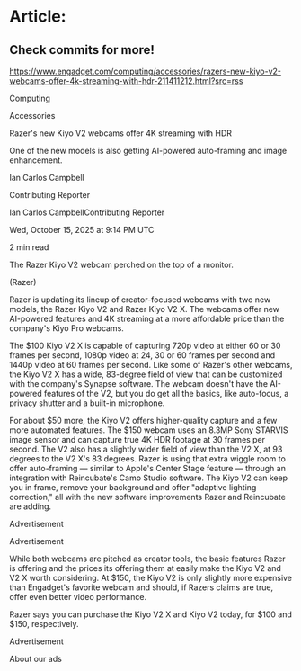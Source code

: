 # Article:

## Check commits for more!
https://www.engadget.com/computing/accessories/razers-new-kiyo-v2-webcams-offer-4k-streaming-with-hdr-211411212.html?src=rss

Computing

Accessories

Razer's new Kiyo V2 webcams offer 4K streaming with HDR

One of the new models is also getting AI-powered auto-framing and image enhancement.

Ian Carlos Campbell

Contributing Reporter

Ian Carlos CampbellContributing Reporter

Wed, October 15, 2025 at 9:14 PM UTC

2 min read

The Razer Kiyo V2 webcam perched on the top of a monitor.

(Razer)

Razer is updating its lineup of creator-focused webcams with two new models, the Razer Kiyo V2 and Razer Kiyo V2 X. The webcams offer new AI-powered features and 4K streaming at a more affordable price than the company's Kiyo Pro webcams.

The $100 Kiyo V2 X is capable of capturing 720p video at either 60 or 30 frames per second, 1080p video at 24, 30 or 60 frames per second and 1440p video at 60 frames per second. Like some of Razer's other webcams, the Kiyo V2 X has a wide, 83-degree field of view that can be customized with the company's Synapse software. The webcam doesn't have the AI-powered features of the V2, but you do get all the basics, like auto-focus, a privacy shutter and a built-in microphone.

For about $50 more, the Kiyo V2 offers higher-quality capture and a few more automated features. The $150 webcam uses an 8.3MP Sony STARVIS image sensor and can capture true 4K HDR footage at 30 frames per second. The V2 also has a slightly wider field of view than the V2 X, at 93 degrees to the V2 X's 83 degrees. Razer is using that extra wiggle room to offer auto-framing — similar to Apple's Center Stage feature — through an integration with Reincubate's Camo Studio software. The Kiyo V2 can keep you in frame, remove your background and offer "adaptive lighting correction," all with the new software improvements Razer and Reincubate are adding.

Advertisement

Advertisement

While both webcams are pitched as creator tools, the basic features Razer is offering and the prices its offering them at easily make the Kiyo V2 and V2 X worth considering. At $150, the Kiyo V2 is only slightly more expensive than Engadget's favorite webcam and should, if Razers claims are true, offer even better video performance.

Razer says you can purchase the Kiyo V2 X and Kiyo V2 today, for $100 and $150, respectively.

Advertisement

About our ads